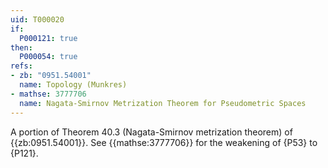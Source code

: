 ```yaml
---
uid: T000020
if:
  P000121: true
then:
  P000054: true
refs:
- zb: "0951.54001"
  name: Topology (Munkres)
- mathse: 3777706
  name: Nagata-Smirnov Metrization Theorem for Pseudometric Spaces
---
```


A portion of Theorem 40.3 (Nagata-Smirnov metrization theorem) of {{zb:0951.54001}}.
See {{mathse:3777706}} for the weakening of {P53} to {P121}.
